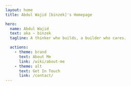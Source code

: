```yaml
---
layout: home
title: Abdul Wajid [binzek]'s Homepage

hero:
  name: Abdul Wajid
  text: aka ~ binzek
  tagline: A thinker who builds, a builder who cares.

  actions:
    - theme: brand
      text: About Me
      link: /wiki/about-me
    - theme: alt
      text: Get In Touch
      link: /contact/
---
```

